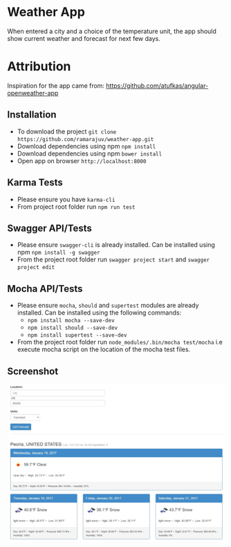 # Weather App

When entered a city and a choice of the temperature unit, the app should show current weather and forecast for next few days.

# Attribution

Inspiration for the app came from: https://github.com/atufkas/angular-openweather-app


## Installation

- To download the project `git clone https://github.com/ramarajuv/weather-app.git`
- Download dependencies using npm `npm install`
- Download dependencies using npm `bower install`
- Open app on browser `http://localhost:8000`

## Karma Tests

- Please ensure you have `karma-cli`
- From project root folder run `npm run test`

## Swagger API/Tests

- Please ensure `swagger-cli` is already installed. Can be installed using npm `npm install -g swagger`
- From the project root folder run `swagger project start` and `swagger project edit`

## Mocha API/Tests

- Please ensure `mocha`, `should` and `supertest` modules are already installed. Can be installed using the following commands:
  - `npm install mocha --save-dev`
  - `npm install should --save-dev`
  - `npm install supertest --save-dev`
- From the project root folder run `node_modules/.bin/mocha test/mocha` i.e execute mocha script on the location of the mocha test files.

## Screenshot

![Weather App](app/img/screenshot.jpg "Weather App")
